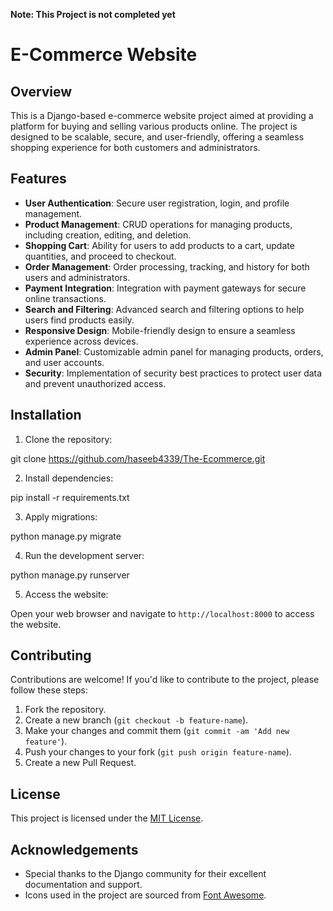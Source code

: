 **Note: This Project is not completed yet**
# E-Commerce Website

## Overview

This is a Django-based e-commerce website project aimed at providing a platform for buying and selling various products online. The project is designed to be scalable, secure, and user-friendly, offering a seamless shopping experience for both customers and administrators.

## Features

- **User Authentication**: Secure user registration, login, and profile management.
- **Product Management**: CRUD operations for managing products, including creation, editing, and deletion.
- **Shopping Cart**: Ability for users to add products to a cart, update quantities, and proceed to checkout.
- **Order Management**: Order processing, tracking, and history for both users and administrators.
- **Payment Integration**: Integration with payment gateways for secure online transactions.
- **Search and Filtering**: Advanced search and filtering options to help users find products easily.
- **Responsive Design**: Mobile-friendly design to ensure a seamless experience across devices.
- **Admin Panel**: Customizable admin panel for managing products, orders, and user accounts.
- **Security**: Implementation of security best practices to protect user data and prevent unauthorized access.

## Installation

1. Clone the repository:

git clone https://github.com/haseeb4339/The-Ecommerce.git

2. Install dependencies:

pip install -r requirements.txt

3. Apply migrations:

python manage.py migrate

4. Run the development server:

python manage.py runserver

5. Access the website:

Open your web browser and navigate to `http://localhost:8000` to access the website.

## Contributing

Contributions are welcome! If you'd like to contribute to the project, please follow these steps:

1. Fork the repository.
2. Create a new branch (`git checkout -b feature-name`).
3. Make your changes and commit them (`git commit -am 'Add new feature'`).
4. Push your changes to your fork (`git push origin feature-name`).
5. Create a new Pull Request.

## License

This project is licensed under the [MIT License](LICENSE).

## Acknowledgements

- Special thanks to the Django community for their excellent documentation and support.
- Icons used in the project are sourced from [Font Awesome](https://fontawesome.com/).
